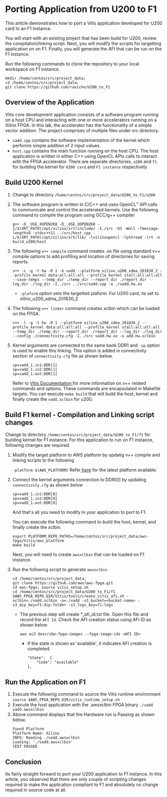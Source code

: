 # Porting Application from U200 to F1

This article demonstrates how to port a Vitis application developed for U200 card to an F1 instance. 

You will start with an existing project that has been build for U200, review the compilation/linking script. Next, you will modify the scripts for targetting application on on F1. Finally, you will generate the AFI that can be run on the F1 instance. 

Run the following commands to clone the repository to your local workspace on F1 instance. 

``` 
mkdir /home/centos/src/project_data;
cd /home/centos/src/project_data; 
git clone https://github.com/ravicho/U200_to_F1
```


## Overview of the Application 

Vitis core development application consists of a software program running on a host CPU and interacting with one or more accelerators running on a Xilinx FPGA. In this lab, the accelerator has the functionality of a simple vector addition. The project comprises of multiple files under src directory.
- `vadd.cpp` contains the software implementation of the kernel which performs simple addition of 2 input values. 
- `host.cpp` contains the main function running on the host CPU. The host application is written in either C++ using OpenCL APIs calls to interact with the FPGA accelerator.
There are separate directories, `u200` and `f1` for building the kernel for `U200 card` and `F1 instance` respectively. 

## Build U200 Kernel

1. Change to directory `/home/centos/src/project_data/U200_to_F1/u200`
2. The software program is written in C/C++ and uses OpenCL™ API calls to communicate and control the accelerated kernels. Use the following command to compile the program using GCC/g++ compiler

    ```g++ -D__USE_XOPEN2K8 -D__USE_XOPEN2K8 -I/$(XRT_PATH)/opt/xilinx/xrt/include/ -I./src -O3 -Wall -fmessage-length=0 -std=c++11 ../src/host.cpp -L/$(XRT_PATH)/opt/xilinx/xrt/lib/ -lxilinxopencl -lpthread -lrt -o build_u200/host```

2. The following `v++ compile` command creates .xo file using standard v++ compile options to add profiling and location of directories for saving reports. 
    
    ```v++ -c -g -t hw -R 1 -k vadd --platform xilinx_u200_xdma_201830_2 --profile_kernel data:all:all:all --profile_kernel stall:all:all:all --save-temps --temp_dir ./temp_dir --report_dir ./report_dir --log_dir ./log_dir -I../src ../src/vadd.cpp -o ./vadd.hw.xo```
    
    - `-plaform` option sets the targetted plaform. For U200 card, its set to xilinx_u200_xdma_201830_2

3. The following `v++ linker` command creates xclbin which can be loaded on the FPGA. 

    ```v++ -l -g -t hw -R 1 --platform xilinx_u200_xdma_201830_2 --profile_kernel data:all:all:all --profile_kernel stall:all:all:all --temp_dir ./temp_dir --report_dir ./report_dir --log_dir ./log_dir  --config ./connectivity.cfg -I../src vadd.hw.xo -o add.hw.xclbin```

4. Kernel arguments are connected to the same bank DDR1 and `-sp` option is used to enable this linking. This option is added in connectivity section of `connectivity.cfg` file as shown below.
    ```[connectivity]
    sp=vadd_1.in1:DDR[1]
    sp=vadd_1.in2:DDR[1]
    sp=vadd_1.out:DDR[1]
    ```
    Refer to <a href="https://www.xilinx.com/html_docs/xilinx2020_1/vitis_doc/kme1569523964461.html"> Vitis Documentation </a>for more information on v++ related commands and options. These commands are encapsulated in Makefile targets. You can execute `make build` that will build the host, kernel and finally create the `vadd.xclbin` for u200. 
    
## Build F1 kernel - Compilation and Linking script changes 
Change to directory `/home/centos/src/project_data/U200_to_F1/f1` for building kernel for F1 instance. For this application to run on F1 instance, following changes are required. 

1. Modify the target platform to AWS platform by updatig v++ compile and linking scripts to the following 
    
    `-platform $(AWS_PLATFORM)`
    Refer<a href="https://github.com/aws/aws-fpga/tree/master/Vitis/aws_platform"> here</a> for the latest platform available.

2. Connect the kernel arguments connection to DDR[0] by updating `connectivity.cfg` as shown below
    ```[connectivity]
    sp=vadd_1.in1:DDR[0]
    sp=vadd_1.in2:DDR[0]
    sp=vadd_1.out:DDR[0]
    ```

    And that's all you need to modify in your application to port to F1. 
    
    You can execute the following command to build the host, kernel, and finally create the xclbin. 
    ```
    export PLATFORM_REPO_PATHS=/home/centos/src/project_data/aws-fpga/Vitis/aws_platform
    make build
    ```
    Next, you will need to create `awsxclbin` that can be loaded on F1 instance.

4. Run the following script to generate `awsxclbin`

    ``` 
    cd /home/centos/src/project_data; 
    git clone https://github.com/aws/aws-fpga.git                                         
    cd aws-fpga; source vitis_setup.sh
    cd /home/centos/src/project_data/U200_to_F1/f1
    $AWS_FPGA_REPO_DIR/Vitis/tools/create_vitis_afi.sh -xclbin=./vadd.xclbin -o=./vadd -s3_bucket=<bucket-name> -s3_dcp_key=f1-dcp-folder -s3_logs_key=f1-logs 
    ```

    -   The previous step will create *_afi_id.txt file. Open this file and record the `AFI Id`. Check the AFI creation status using AFI ID as shown below

        ```aws ec2 describe-fpga-images --fpga-image-ids <AFI ID>```
        -   If the state is shown as 'available', it indicates AFI creation is completed.  

            ``` 
            "State":  {
                "Code": "available" 
            },
            ```

## Run the Application on F1

1. Execute the following command to source the Vitis runtime environment 
```source $AWS_FPGA_REPO_DIR/vitis_runtime_setup.sh```
2. Execute the host application with the .awsxclbin FPGA binary
``` ./vadd vadd.awsxclbin ``` 
3. Above command displays that the Hardware run is Passing as shown below.
    ```
    Found Platform
    Platform Name: Xilinx
    INFO: Reading ./vadd.awsxclbin
    Loading: './vadd.awsxclbin'
    TEST PASSED
    ```

## Conclusion 

Its fairly straight forward to port your U200 application to F1 instance. In this article, you observed that there are only couple of scripting changes required to make the application compliant to F1 and absolutely no change required in source code at all. 

